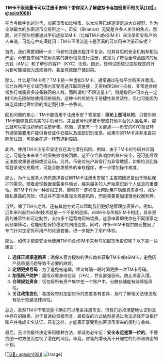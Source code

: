 **TM卡不限流量卡可以注册币安吗？带你深入了解虚拟卡与加密货币的关系[[TG💪+ @esim1088](https://t.me/s/esim1088)]**

在当今数字化的时代，加密货币如比特币、以太坊等已经逐渐走进大众视野。作为全球最大的加密货币交易所之一，币安（Binance）无疑是许多人关注的焦点。然而，对于那些想要通过手机虚拟SIM卡（比如TM卡或eSIM卡）来注册币安账户的人来说，可能心中充满疑问：TM卡不限流量卡是否真的可以用来注册币安呢？

首先，我们需要明确一点：币安的注册流程并不复杂，但其背后的安全机制却相当严密。币安要求用户使用真实的身份信息进行注册，这是为了符合全球范围内的反洗钱（AML）和了解你的客户（KYC）法规。因此，任何试图绕过这些规定的行为都可能被视为违规操作，甚至导致账户被封禁。

那么，什么是TM卡呢？TM卡是一种虚拟SIM卡，通常通过在线平台购买并激活。它允许用户在全球范围内享受高速互联网连接，无需物理SIM卡插拔，非常适合经常旅行或需要多设备联网的人群。而所谓的“不限流量卡”，则是指用户可以在一定时间内无限制地使用网络服务。这种卡的优势在于便捷性和灵活性，但也可能因为缺乏具体地理位置的绑定而引发一些争议。

回到问题的核心：TM卡能否用于注册币安？答案是：**理论上是可以的**。只要你的TM卡能够提供真实的手机号码，并且该号码未被币安或其他平台列入黑名单，那么就可以完成初步的注册步骤。然而，这里有一个关键点——币安的KYC验证环节通常需要用户提供身份证件扫描以及面部识别信息。如果你的TM卡并非来自实际居住国，可能会在这一环节遇到障碍。

此外，使用TM卡注册币安还存在其他潜在风险。例如，由于TM卡的号码并非固定，可能在未来某个时间失效或被回收。这不仅会影响你的账户安全，还可能导致无法接收重要通知或验证码。另外，币安对账户异常行为非常敏感，如果检测到异常登录或交易模式，可能会触发额外的审核程序，进一步增加操作难度。

那么，为什么很多人仍然选择尝试用TM卡注册币安呢？主要原因还是出于隐私保护的需求。随着全球数据泄露事件频发，越来越多的人开始意识到个人信息的重要性。而TM卡作为一种虚拟工具，能够在一定程度上帮助用户隐藏真实身份，减少隐私暴露的风险。但这并不意味着完全规避风险，而是需要更加谨慎地权衡利弊。

当然，除了TM卡之外，还有其他方式可以帮助我们更好地管理加密资产。例如，近年来兴起的eSIM技术就是一个不错的选择。eSIM卡与传统SIM卡相比，具有更高的兼容性和可定制性，支持多个运营商网络切换。这意味着即使你在不同国家之间频繁移动，也能轻松保持稳定的网络连接。同时，许多eSIM卡提供商还推出了专门针对加密货币用户的优惠套餐，进一步提升了用户体验。

那么，如何才能更安全地使用TM卡或eSIM卡来参与加密货币投资呢？以下是一些建议：

1. **选择正规渠道购买**：确保从官方授权的供应商处获取TM卡或eSIM卡，避免因产品质量问题导致不必要的麻烦。
2. **定期更换号码**：为了避免被追踪，建议每隔一段时间更换一次TM卡号码。
3. **加强账户防护**：启用双重身份验证（2FA），并设置强密码，防止黑客入侵。
4. **合理规划资金**：切勿将所有资产集中在一个账户中，分散存储能有效降低风险。
5. **关注政策变化**：各国政府对加密货币的态度各有差异，及时了解相关法律法规有助于规避法律风险。

总之，虽然TM卡不限流量卡确实可以用来注册币安，但我们必须清楚地认识到其中存在的隐患。对于普通投资者而言，最稳妥的方式依然是通过合法途径开设银行账户并完成实名认证。只有这样，才能真正享受到加密货币带来的便利与收益。

最后，无论你最终决定采用哪种方法，都请务必牢记：**安全永远是第一位的**。不要贪图一时方便而忽视了潜在的风险，毕竟，财富的增长离不开理性的判断和周密的计划。

[[TG💪+ @esim1088](https://t.me/s/esim1088) ![Image](https://i.postimg.cc/4NQfJmqS/Snipaste-2025-05-13-00-14-12.png)]